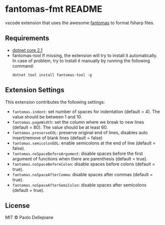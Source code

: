 # fantomas-fmt README

vscode extension that uses the awesome [fantomas](https://github.com/fsprojects/fantomas) to format fsharp files.


## Requirements

* [dotnet core 2.1](https://www.microsoft.com/net/download)
* fantomas-tool 
  If missing, the extension will try to install it automatically. 
  In case of problem, try to install it manually by running the following command:
  ```
  dotnet tool install fantomas-tool -g
  ```


## Extension Settings

This extension contributes the following settings:

* `fantomas.indent`: set number of spaces for indentation (default = 4). The value should be between 1 and 10.
* `fantomas.pageWidth`: set the column where we break to new lines (default = 80). The value should be at least 60.
* `fantomas.preserveEOL`: preserve original end of lines, disables auto insert/remove of blank lines (default = false)
* `fantomas.semicolonEOL`: enable semicolons at the end of line (default = false).
* `fantomas.noSpaceBeforeArgument`: disable spaces before the first argument of functions when there are parenthesis (default = true).
* `fantomas.noSpaceBeforeColon`: disable spaces before colons (default = true).
* `fantomas.noSpaceAfterComma`: disable spaces after commas (default = true).
* `fantomas.noSpaceAfterSemiColon`: disable spaces after semicolons (default = true).

## License
MIT © Paolo Dellepiane

